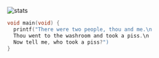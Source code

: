 ![stats](https://github-readme-stats.vercel.app/api?username=sn3w&bg_color=30,e96443,904e95&title_color=fff&text_color=fff)
```c
void main(void) {
  printf("There were two people, thou and me.\n
  Thou went to the washroom and took a piss.\n
  Now tell me, who took a piss?")
}
```
